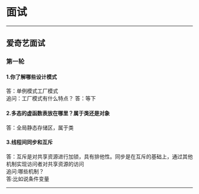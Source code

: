 # 面试

---

## 爱奇艺面试

### 第一轮

#### 1.你了解哪些设计模式

答：单例模式工厂模式  
追问：工厂模式有什么特点？
答：等下

#### 2.多态的虚函数表放在哪里？属于类还是对象

答：全局静态存储区，属于类

#### 3.线程间同步和互斥  

答：互斥是对共享资源进行加锁，具有排他性。同步是在互斥的基础上，通过其他机制实现访问者对共享资源的访问  
追问:哪些机制？  
答:比如说条件变量

---
